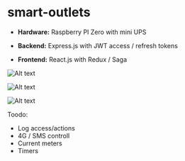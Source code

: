 # smart-outlets

 - **Ηardware:**  Raspberry PI Zero with mini UPS

 - **Backend:** Express.js with JWT access / refresh tokens

 - **Frontend:** React.js with Redux / Saga


![Alt text](https://github.com/vaidis/enviromon-front/blob/master/smart-outlets_fn.jpg?raw=true)

![Alt text](https://github.com/vaidis/enviromon-front/blob/master/smart-outlets_bb.png?raw=true)

![Alt text](https://github.com/vaidis/enviromon-front/blob/master/smart-outlets_screens.png?raw=true)

Toodo:
- Log access/actions
- 4G / SMS controll
- Current meters
- Timers
